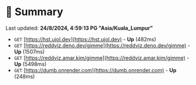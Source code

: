 # 📖 Summary
Last updated: **24/8/2024, 4:59:13 PG "Asia/Kuala_Lumpur"**

- `GET` [https://hst.ujol.dev](https://hst.ujol.dev) - **Up** (482ms)
- `GET` [https://reddviz.deno.dev/gimme](https://reddviz.deno.dev/gimme) - **Up** (1507ms)
- `GET` [https://reddviz.amar.kim/gimme](https://reddviz.amar.kim/gimme) - **Up** (5498ms)
- `GET` [https://dumb.onrender.com](https://dumb.onrender.com) - **Up** (248ms)
